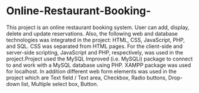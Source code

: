 # Online-Restaurant-Booking-
This project is an online restaurant booking system. User can add, display, delete and update reservations. 
Also, the following web and database technologies was integrated in the project: HTML, CSS, JavaScript, PHP, and SQL. CSS was separated from HTML pages. For the client-side and server-side scripting, JavaScript and PHP, respectively, was used in the project.Project used the MySQL Improved (i.e. MySQLi) package to connect to and work with a MySQL database using PHP. XAMPP package was used for localhost. In addition different web form elements was used in the project which are Text field / Text area, Checkbox, Radio buttons, Drop-down list, Multiple select box, Button. 
